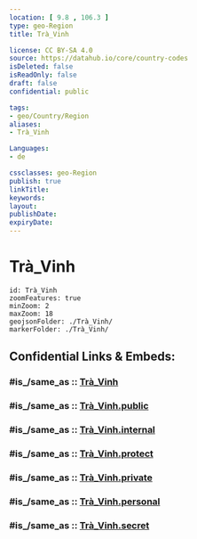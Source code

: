 ```yaml
---
location: [ 9.8 , 106.3 ] 
type: geo-Region
title: Trà_Vinh

license: CC BY-SA 4.0
source: https://datahub.io/core/country-codes
isDeleted: false
isReadOnly: false
draft: false
confidential: public

tags:
- geo/Country/Region
aliases:
- Trà_Vinh

Languages:
- de

cssclasses: geo-Region
publish: true
linkTitle: 
keywords: 
layout: 
publishDate: 
expiryDate: 
---
```


# Trà_Vinh

```leaflet
id: Trà_Vinh
zoomFeatures: true 
minZoom: 2 
maxZoom: 18
geojsonFolder: ./Trà_Vinh/
markerFolder: ./Trà_Vinh/
```


## Confidential Links & Embeds: 

### #is_/same_as :: [Trà_Vinh](/_Standards/Earth/Continent/Asia/Asia~South~East/Vietnam/Provinces~Vietnam/Trà_Vinh.md) 

### #is_/same_as :: [Trà_Vinh.public](/_public/Earth/Continent/Asia/Asia~South~East/Vietnam/Provinces~Vietnam/Trà_Vinh.public.md) 

### #is_/same_as :: [Trà_Vinh.internal](/_internal/Earth/Continent/Asia/Asia~South~East/Vietnam/Provinces~Vietnam/Trà_Vinh.internal.md) 

### #is_/same_as :: [Trà_Vinh.protect](/_protect/Earth/Continent/Asia/Asia~South~East/Vietnam/Provinces~Vietnam/Trà_Vinh.protect.md) 

### #is_/same_as :: [Trà_Vinh.private](/_private/Earth/Continent/Asia/Asia~South~East/Vietnam/Provinces~Vietnam/Trà_Vinh.private.md) 

### #is_/same_as :: [Trà_Vinh.personal](/_personal/Earth/Continent/Asia/Asia~South~East/Vietnam/Provinces~Vietnam/Trà_Vinh.personal.md) 

### #is_/same_as :: [Trà_Vinh.secret](/_secret/Earth/Continent/Asia/Asia~South~East/Vietnam/Provinces~Vietnam/Trà_Vinh.secret.md)

